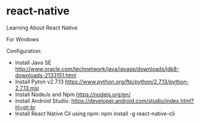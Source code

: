 # react-native
Learning About React Native

For Windows

Configuration:
- Install Java SE http://www.oracle.com/technetwork/java/javase/downloads/jdk8-downloads-2133151.html
- Install Pyton v2.7.13 https://www.python.org/ftp/python/2.7.13/python-2.7.13.msi
- Install NodeJs and Npm https://nodejs.org/en/
- Install Android Studio: https://developer.android.com/studio/index.html?hl=pt-br
- Install React Native Cli using npm: npm install -g react-native-cli
